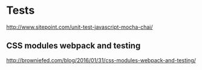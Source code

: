 # Tests
http://www.sitepoint.com/unit-test-javascript-mocha-chai/

## CSS modules webpack and testing
http://browniefed.com/blog/2016/01/31/css-modules-webpack-and-testing/